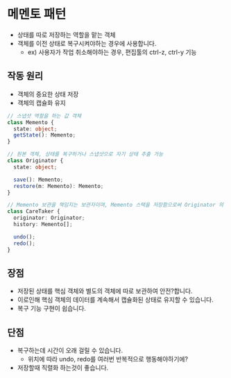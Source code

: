 # 메멘토 패턴

- 상태를 따로 저장하는 역할을 맡는 객체
- 객체를 이전 상태로 복구시켜야하는 경우에 사용합니다.
  - ex) 사용자가 작업 취소해야하는 경우, 편집툴의 ctrl-z, ctrl-y 기능

## 작동 원리

- 객체의 중요한 상태 저장
- 객체의 캡슐화 유지

```ts
// 스냅샷 역할을 하는 값 객체
class Memento {
  state: object;
  getState(): Memento;
}

// 원본 객체, 상태를 복구하거나 스냅샷으로 자기 상태 추출 가능
class Originator {
  state: object;

  save(): Memento;
  restore(m: Memento): Memento;
}

// Memento 보관을 책임지는 보관자이며, Memento 스택을 저장함으로써 Originator 의 히스토리를 추적
class CareTaker {
  originator: Originator;
  history: Memento[];

  undo();
  redo();
}
```

## 장점

- 저장된 상태를 핵심 객체와 별도의 객체에 따로 보관하여 안전?합니다.
- 이로인해 핵심 객체의 데이터를 계속해서 캡슐화된 상태로 유지할 수 있습니다.
- 복구 기능 구현이 쉽습니다.

## 단점

- 복구하는데 시간이 오래 걸릴 수 있습니다.
  - 위치에 따라 undo, redo를 여러번 반복적으로 행동해야하기에?
- 저장할때 직렬화 하는것이 좋습니다.
